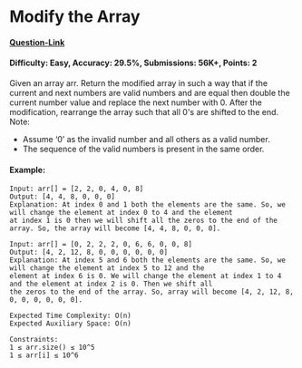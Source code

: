# Modify the Array
#### [Question-Link](https://www.geeksforgeeks.org/problems/ease-the-array0633/1)
#### Difficulty: Easy, Accuracy: 29.5%, Submissions: 56K+, Points: 2

Given an array arr. Return the modified array in such a way that if the current and next numbers are valid numbers and are equal then double the current number value and replace the next number with 0. After the modification, rearrange the array such that all 0's are shifted to the end.
<br>
Note:

  - Assume ‘0’ as the invalid number and all others as a valid number.
  - The sequence of the valid numbers is present in the same order.

#### Example:
```
Input: arr[] = [2, 2, 0, 4, 0, 8] 
Output: [4, 4, 8, 0, 0, 0] 
Explanation: At index 0 and 1 both the elements are the same. So, we will change the element at index 0 to 4 and the element
at index 1 is 0 then we will shift all the zeros to the end of the array. So, the array will become [4, 4, 8, 0, 0, 0].
```
```
Input: arr[] = [0, 2, 2, 2, 0, 6, 6, 0, 0, 8] 
Output: [4, 2, 12, 8, 0, 0, 0, 0, 0, 0]
Explanation: At index 5 and 6 both the elements are the same. So, we will change the element at index 5 to 12 and the
element at index 6 is 0. We will change the element at index 1 to 4 and the element at index 2 is 0. Then we shift all
the zeros to the end of the array. So, array will become [4, 2, 12, 8, 0, 0, 0, 0, 0, 0].
```
```
Expected Time Complexity: O(n)
Expected Auxiliary Space: O(n)
```
```
Constraints:
1 ≤ arr.size() ≤ 10^5
1 ≤ arr[i] ≤ 10^6
```
